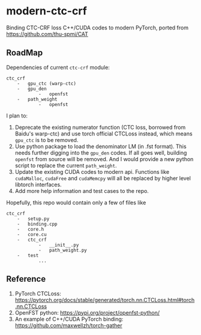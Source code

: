 # modern-ctc-crf
Binding CTC-CRF loss C++/CUDA codes to modern PyTorch, ported from https://github.com/thu-spmi/CAT 

## RoadMap

Dependencies of current `ctc-crf` module:
```
ctc_crf
    -   gpu_ctc (warp-ctc)
    -   gpu_den
            -   openfst
    -   path_weight
            -   openfst
```

I plan to:
1. Deprecate the existing numerator function (CTC loss, borrowed from Baidu's warp-ctc) and use torch official CTCLoss instead, which means `gpu_ctc` is to be removed.
2. Use python package to load the denominator LM (in .fst format). This needs further digging into the `gpu_den` codes. If all goes well, building `openfst` from source will be removed. And I would provide a new python script to replace the current `path_weight`.
3. Update the existing CUDA codes to modern api. Functions like `cudaMalloc`, `cudaFree` and `cudaMemcpy` will all be replaced by higher level libtorch interfaces.
4. Add more help information and test cases to the repo.

Hopefully, this repo would contain only a few of files like
```
ctc_crf
    -   setup.py
    -   binding.cpp
    -   core.h
    -   core.cu
    -   ctc_crf
            -   __init__.py
            -   path_weight.py
    -   test
            ...
```


## Reference

1. PyTorch CTCLoss: https://pytorch.org/docs/stable/generated/torch.nn.CTCLoss.html#torch.nn.CTCLoss
2. OpenFST python: https://pypi.org/project/openfst-python/
3. An example of C++/CUDA PyTorch binding: https://github.com/maxwellzh/torch-gather